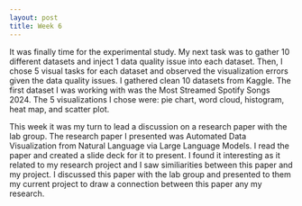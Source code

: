 ```yaml
---
layout: post
title: Week 6
---
```


It was finally time for the experimental study. My next task was to gather 10 different datasets and inject 1 data quality issue into each dataset. Then, I chose 5 visual tasks for each dataset and observed the visualization errors given the data quality issues. I gathered clean 10 datasets from Kaggle. The first dataset I was working with was the Most Streamed Spotify Songs 2024. The 5 visualizations I chose were: pie chart, word cloud, histogram, heat map, and scatter plot. 

This week it was my turn to lead a discussion on a research paper with the lab group. The research paper I presented was Automated Data Visualization from Natural Language via Large Language Models. I read the paper and created a slide deck for it to present. I found it interesting as it related to my research project and I saw similiarities between this paper and my project. I discussed this paper with the lab group and presented to them my current project to draw a connection between this paper any my research. 